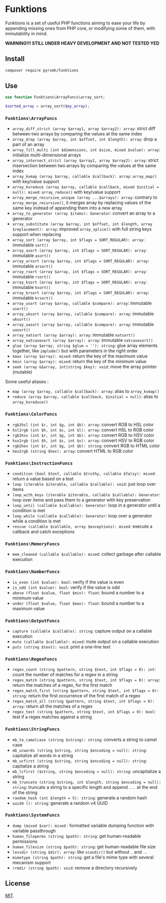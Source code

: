 # Funktions

Funktions is a set of useful PHP functions aiming to ease your life by appending missing ones from PHP core, or modifying some of them, with immutability in mind.

__WARNING!!! STILL UNDER HEAVY DEVELOPMENT AND NOT TESTED YED__

## Install

```sh
composer require pyrsmk/funktions
```

## Use

```php
use function Funktions\ArrayFuncs\array_sort;

$sorted_array = array_sort($my_array);
```

### `Funktions\ArrayFuncs`

- `array_diff_strict (array $array1, array $array2): array`: strict diff between two arrays by comparing the values at the same index
- `array_drop (array $array, int $offset, int $length): array`: drop a part of an array
- `array_fill_multi (int $dimensions, int $size, mixed $value): array`: initialize multi-dimensional arrays
- `array_intersect_strict (array $array1, array $array2): array`: strict insersection between two arrays by comparing the values at the same index
- `array_kvmap (array $array, callable $callback): array`: `array_map()` with key/value support
- `array_kvreduce (array $array, callable $callback, mixed $initial = null): mixed`: `array_reduce()` with key/value support
- `array_merge_recursive_unique (array ...$arrays): array`: contrary to `array_merge_recursive()`, it merges array by replacing values of the same key instead of appending them into a new array
- `array_to_generator (array $items): Generator`: convert an array to a generator
- `array_substitute (array $array, int $offset, int $length, array $replacement): array`: improved `array_splice()` with full string keys support when replacing
- `array_sort (array $array, int $flags = SORT_REGULAR): array`: immutable `sort()`
- `array_asort (array $array, int $flags = SORT_REGULAR): array`: immutable `asort()`
- `array_arsort (array $array, int $flags = SORT_REGULAR): array`: immutable `arsort()`
- `array_rsort (array $array, int $flags = SORT_REGULAR): array`: immutable `rsort()`
- `array_ksort (array $array, int $flags = SORT_REGULAR): array`: immutable `ksort()`
- `array_krsort (array $array, int $flags = SORT_REGULAR): array`: immutable `krsort()`
- `array_usort (array $array, callable $compare): array`: immutable `usort()`
- `array_uksort (array $array, callable $compare): array`: immutable `uksort()`
- `array_uasort (array $array, callable $compare): array`: immutable `uasort()`
- `array_natsort (array $array): array`: immutable `natsort()`
- `array_natcasesort (array $array): array`: immutable `natcasesort()`
- `glue (array $array, string $glue = ''): string`: glue array elements together, like `implode()` but with parameters in the right order
- `kmax (array $array): mixed`: return the key of the maximum value
- `kmin (array $array): mixed`: return the key of the minimum value
- `seek (array &$array, int|string $key): void`: move the array pointer (mutable)

Some useful aliases :

- `map (array $array, callable $callback): array`: alias to `array_kvmap()`
- `reduce (array $array, callable $callback, $initial = null)`: alias to `array_kvreduce()`

### `Funktions\ColorFuncs`

- `rgb2hsl (int $r, int $g, int $b): array`: convert RGB to HSL color
- `hsl2rgb (int $h, int $s, int $l): array`: convert HSL to RGB color
- `rgb2hsv (int $r, int $g, int $b): array`: convert RGB to HSV color
- `hsv2rgb (int $h, int $s, int $v): array`: convert HSV to RGB color
- `rgb2hex (int $r, int $g, int $b): string`: convert RGB to HTML color
- `hex2rgb (string $hex): array`: convert HTML to RGB color

### `Funktions\InstructionFuncs`

- `condition (bool $test, callable $truthy, callable $falsy): mixed`: return a value based on a test
- `loop (iterable $iterable, callable $callable): void`: just loop over items
- `loop_with_keys (iterable $iterable, callable $callable): Generator`: loop over items and pass them to a generator with key preservation
- `loop_until (callable $callable): Generator`: loop in a generator until a condition is met
- `loop_while (callable $callable): Generator`: loop over a generator while a condition is met
- `rescue (callable $callable, array $exceptions): mixed`: execute a callback and catch exceptions

### `Funktions\MemoryFuncs`

- `mem_cleaned (callable $callable): mixed`: collect garbage after callable execution

### `Funktions\NumberFuncs`

- `is_even (int $value): bool`: verify if the value is even
- `is_odd (int $value): bool`: verify if the value is odd
- `above (float $value, float $min): float`: bound a number to a minimum value
- `under (float $value, float $max): float`: bound a number to a maximum value

### `Funktions\OutputFuncs`

- `capture (callable $callable): string`: capture output on a callable execution
- `mute (callable $callable): mixed`: mute output on a callable execution
- `puts (string $text): void`: print a one-line text

### `Funktions\RegexFuncs`

- `regex_count (string $pattern, string $text, int $flags = 0): int`: count the number of matches for a regex in a string
- `regex_match (string $pattern, string $text, int $flags = 0): array`: return the matches of a regex, for the first match
- `regex_match_first (string $pattern, string $text, int $flags = 0): string`: return the first occurrence of the first match of a regex
- `regex_match_all (string $pattern, string $text, int $flags = 0): array`: return all the matches of a regex
- `regex_test (string $pattern, string $text, int $flags = 0): bool`: test if a regex matches against a string

### `Funktions\StringFuncs`

- `mb_to_camelcase (string $string): string`: converts a string to camel case
- `mb_ucwords (string $string, string $encoding = null): string`: capitalize all words in a string
- `mb_ucfirst (string $string, string $encoding = null): string`: capitalize a string
- `mb_lcfirst ($string, string $encoding = null): string`: uncapitalize a string
- `mb_truncate (string $string, int $length, string $encoding = null): string`: truncate a string to a specific length and append `...` at the end of the string
- `random_hash (int $length = 5): string`: generate a random hash
- `uuid4 (): string`: generate a random v4 UUID

### `Funktions\SystemFuncs`

- `dump (mixed $var): mixed` : formatted variable dumping function with variable passthrough
- `human_fileperms (string $path): string`: get human-readable permissions
- `human_filesize (string $path): string`: get human-readable file size
- `lessdir (string $dir): array`: like `scandir()` but without `.` and `..`
- `mimetype (string $path): string`: get a file's mime type with several mecanism support
- `rrmdir (string $path): void`: remove a directory recursively

## License

[MIT](http://dreamysource.mit-license.org).
